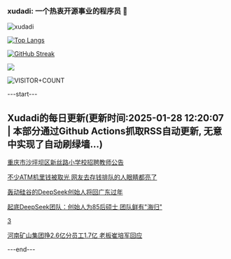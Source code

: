 ### xudadi: 一个热衷开源事业的程序员 👋

![xudadi](https://github-readme-stats-git-masterorgs-github-readme-stats-team.vercel.app/api?username=xudadi)

[![Top Langs](https://github-readme-stats.vercel.app/api/top-langs/?username=xudadi)](https://github.com/anuraghazra/github-readme-stats)

[![GitHub Streak](https://streak-stats.demolab.com?user=xudadi&locale=zh_Hans)](https://git.io/streak-stats)

![](https://raw.githubusercontent.com/xudadi/xudadi/main/assets/github-contribution-grid-snake.svg)

![VISITOR+COUNT](https://komarev.com/ghpvc/?username=xudadi&label=VISITOR+COUNT)


---start---

## Xudadi的每日更新(更新时间:2025-01-28 12:20:07 | 本部分通过Github Actions抓取RSS自动更新, 无意中实现了自动刷绿墙...)

[重庆市沙坪坝区新丝路小学校招聘教师公告](https://www.gongkaoleida.com/article/2277560)

[不少ATM机里钱被取光 网友去存钱排队的人眼睛都亮了](https://m.163.com/news/article/JMUMVA6N0001899O.html)

[轰动硅谷的DeepSeek创始人将回广东过年](https://m.163.com/news/article/JMTPDFV90530NLC9.html)

[起底DeepSeek团队：创始人为85后硕士 团队鲜有"海归"](https://m.163.com/news/article/JMTVDC0N0512B07B.html)

[3](https://m.163.com/touch/news/sub/domestic)

[河南矿山集团挣2.6亿分员工1.7亿 老板崔培军回应](https://m.163.com/news/article/JMTU86S10550B6IS.html)

---end---
